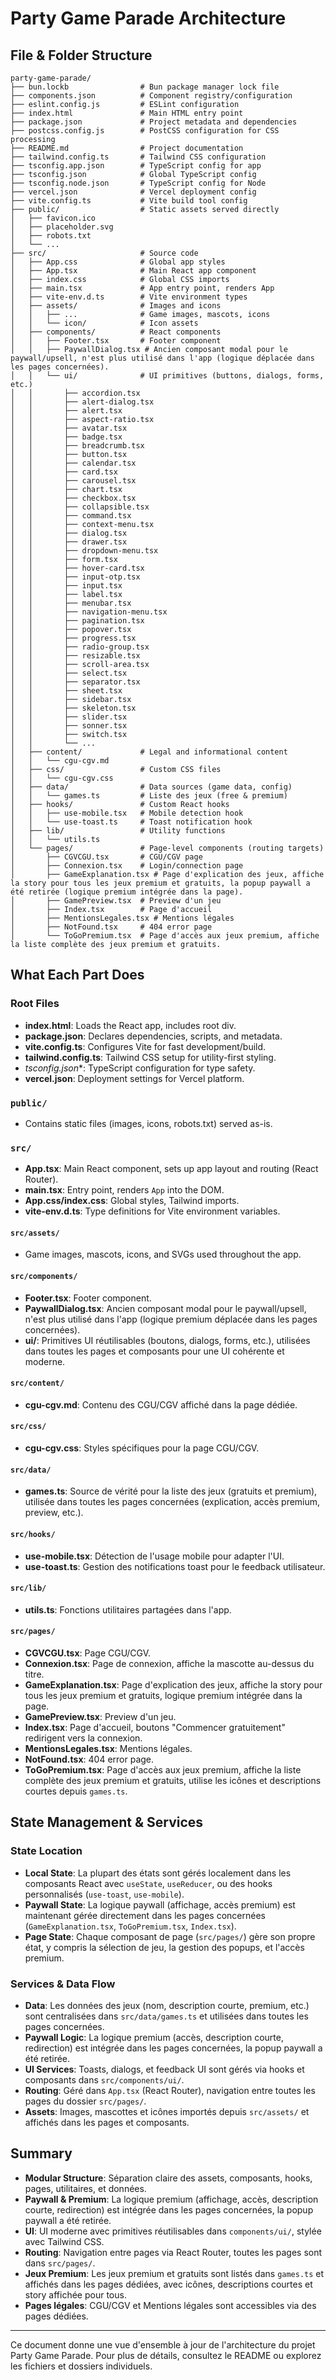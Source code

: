 # Party Game Parade Architecture

## File & Folder Structure

```
party-game-parade/
├── bun.lockb                # Bun package manager lock file
├── components.json          # Component registry/configuration
├── eslint.config.js         # ESLint configuration
├── index.html               # Main HTML entry point
├── package.json             # Project metadata and dependencies
├── postcss.config.js        # PostCSS configuration for CSS processing
├── README.md                # Project documentation
├── tailwind.config.ts       # Tailwind CSS configuration
├── tsconfig.app.json        # TypeScript config for app
├── tsconfig.json            # Global TypeScript config
├── tsconfig.node.json       # TypeScript config for Node
├── vercel.json              # Vercel deployment config
├── vite.config.ts           # Vite build tool config
├── public/                  # Static assets served directly
│   ├── favicon.ico
│   ├── placeholder.svg
│   ├── robots.txt
│   └── ...
├── src/                     # Source code
│   ├── App.css              # Global app styles
│   ├── App.tsx              # Main React app component
│   ├── index.css            # Global CSS imports
│   ├── main.tsx             # App entry point, renders App
│   ├── vite-env.d.ts        # Vite environment types
│   ├── assets/              # Images and icons
│   │   ├── ...              # Game images, mascots, icons
│   │   └── icon/            # Icon assets
│   ├── components/          # React components
│   │   ├── Footer.tsx       # Footer component
│   │   ├── PaywallDialog.tsx # Ancien composant modal pour le paywall/upsell, n'est plus utilisé dans l'app (logique déplacée dans les pages concernées).
│   │   └── ui/              # UI primitives (buttons, dialogs, forms, etc.)
│   │       ├── accordion.tsx
│   │       ├── alert-dialog.tsx
│   │       ├── alert.tsx
│   │       ├── aspect-ratio.tsx
│   │       ├── avatar.tsx
│   │       ├── badge.tsx
│   │       ├── breadcrumb.tsx
│   │       ├── button.tsx
│   │       ├── calendar.tsx
│   │       ├── card.tsx
│   │       ├── carousel.tsx
│   │       ├── chart.tsx
│   │       ├── checkbox.tsx
│   │       ├── collapsible.tsx
│   │       ├── command.tsx
│   │       ├── context-menu.tsx
│   │       ├── dialog.tsx
│   │       ├── drawer.tsx
│   │       ├── dropdown-menu.tsx
│   │       ├── form.tsx
│   │       ├── hover-card.tsx
│   │       ├── input-otp.tsx
│   │       ├── input.tsx
│   │       ├── label.tsx
│   │       ├── menubar.tsx
│   │       ├── navigation-menu.tsx
│   │       ├── pagination.tsx
│   │       ├── popover.tsx
│   │       ├── progress.tsx
│   │       ├── radio-group.tsx
│   │       ├── resizable.tsx
│   │       ├── scroll-area.tsx
│   │       ├── select.tsx
│   │       ├── separator.tsx
│   │       ├── sheet.tsx
│   │       ├── sidebar.tsx
│   │       ├── skeleton.tsx
│   │       ├── slider.tsx
│   │       ├── sonner.tsx
│   │       ├── switch.tsx
│   │       └── ...
│   ├── content/             # Legal and informational content
│   │   └── cgu-cgv.md
│   ├── css/                 # Custom CSS files
│   │   └── cgu-cgv.css
│   ├── data/                # Data sources (game data, config)
│   │   └── games.ts         # Liste des jeux (free & premium)
│   ├── hooks/               # Custom React hooks
│   │   ├── use-mobile.tsx   # Mobile detection hook
│   │   └── use-toast.ts     # Toast notification hook
│   ├── lib/                 # Utility functions
│   │   └── utils.ts
│   └── pages/               # Page-level components (routing targets)
│       ├── CGVCGU.tsx       # CGU/CGV page
│       ├── Connexion.tsx    # Login/connection page
│       ├── GameExplanation.tsx # Page d'explication des jeux, affiche la story pour tous les jeux premium et gratuits, la popup paywall a été retirée (logique premium intégrée dans la page).
│       ├── GamePreview.tsx  # Preview d'un jeu
│       ├── Index.tsx        # Page d'accueil
│       ├── MentionsLegales.tsx # Mentions légales
│       ├── NotFound.tsx     # 404 error page
│       └── ToGoPremium.tsx  # Page d'accès aux jeux premium, affiche la liste complète des jeux premium et gratuits.
```

## What Each Part Does

### Root Files
- **index.html**: Loads the React app, includes root div.
- **package.json**: Declares dependencies, scripts, and metadata.
- **vite.config.ts**: Configures Vite for fast development/build.
- **tailwind.config.ts**: Tailwind CSS setup for utility-first styling.
- **tsconfig*.json**: TypeScript configuration for type safety.
- **vercel.json**: Deployment settings for Vercel platform.

### `public/`
- Contains static files (images, icons, robots.txt) served as-is.

### `src/`
- **App.tsx**: Main React component, sets up app layout and routing (React Router).
- **main.tsx**: Entry point, renders `App` into the DOM.
- **App.css/index.css**: Global styles, Tailwind imports.
- **vite-env.d.ts**: Type definitions for Vite environment variables.

#### `src/assets/`
- Game images, mascots, icons, and SVGs used throughout the app.

#### `src/components/`
- **Footer.tsx**: Footer component.
- **PaywallDialog.tsx**: Ancien composant modal pour le paywall/upsell, n'est plus utilisé dans l'app (logique premium déplacée dans les pages concernées).
- **ui/**: Primitives UI réutilisables (boutons, dialogs, forms, etc.), utilisées dans toutes les pages et composants pour une UI cohérente et moderne.

#### `src/content/`
- **cgu-cgv.md**: Contenu des CGU/CGV affiché dans la page dédiée.

#### `src/css/`
- **cgu-cgv.css**: Styles spécifiques pour la page CGU/CGV.

#### `src/data/`
- **games.ts**: Source de vérité pour la liste des jeux (gratuits et premium), utilisée dans toutes les pages concernées (explication, accès premium, preview, etc.).

#### `src/hooks/`
- **use-mobile.tsx**: Détection de l'usage mobile pour adapter l'UI.
- **use-toast.ts**: Gestion des notifications toast pour le feedback utilisateur.

#### `src/lib/`
- **utils.ts**: Fonctions utilitaires partagées dans l'app.

#### `src/pages/`
- **CGVCGU.tsx**: Page CGU/CGV.
- **Connexion.tsx**: Page de connexion, affiche la mascotte au-dessus du titre.
- **GameExplanation.tsx**: Page d'explication des jeux, affiche la story pour tous les jeux premium et gratuits, logique premium intégrée dans la page.
- **GamePreview.tsx**: Preview d'un jeu.
- **Index.tsx**: Page d'accueil, boutons "Commencer gratuitement" redirigent vers la connexion.
- **MentionsLegales.tsx**: Mentions légales.
- **NotFound.tsx**: 404 error page.
- **ToGoPremium.tsx**: Page d'accès aux jeux premium, affiche la liste complète des jeux premium et gratuits, utilise les icônes et descriptions courtes depuis `games.ts`.

## State Management & Services

### State Location
- **Local State**: La plupart des états sont gérés localement dans les composants React avec `useState`, `useReducer`, ou des hooks personnalisés (`use-toast`, `use-mobile`).
- **Paywall State**: La logique paywall (affichage, accès premium) est maintenant gérée directement dans les pages concernées (`GameExplanation.tsx`, `ToGoPremium.tsx`, `Index.tsx`).
- **Page State**: Chaque composant de page (`src/pages/`) gère son propre état, y compris la sélection de jeu, la gestion des popups, et l'accès premium.

### Services & Data Flow
- **Data**: Les données des jeux (nom, description courte, premium, etc.) sont centralisées dans `src/data/games.ts` et utilisées dans toutes les pages concernées.
- **Paywall Logic**: La logique premium (accès, description courte, redirection) est intégrée dans les pages concernées, la popup paywall a été retirée.
- **UI Services**: Toasts, dialogs, et feedback UI sont gérés via hooks et composants dans `src/components/ui/`.
- **Routing**: Géré dans `App.tsx` (React Router), navigation entre toutes les pages du dossier `src/pages/`.
- **Assets**: Images, mascottes et icônes importés depuis `src/assets/` et affichés dans les pages et composants.

## Summary
- **Modular Structure**: Séparation claire des assets, composants, hooks, pages, utilitaires, et données.
- **Paywall & Premium**: La logique premium (affichage, accès, description courte, redirection) est intégrée dans les pages concernées, la popup paywall a été retirée.
- **UI**: UI moderne avec primitives réutilisables dans `components/ui/`, stylée avec Tailwind CSS.
- **Routing**: Navigation entre pages via React Router, toutes les pages sont dans `src/pages/`.
- **Jeux Premium**: Les jeux premium et gratuits sont listés dans `games.ts` et affichés dans les pages dédiées, avec icônes, descriptions courtes et story affichée pour tous.
- **Pages légales**: CGU/CGV et Mentions légales sont accessibles via des pages dédiées.

---
Ce document donne une vue d'ensemble à jour de l'architecture du projet Party Game Parade. Pour plus de détails, consultez le README ou explorez les fichiers et dossiers individuels.
